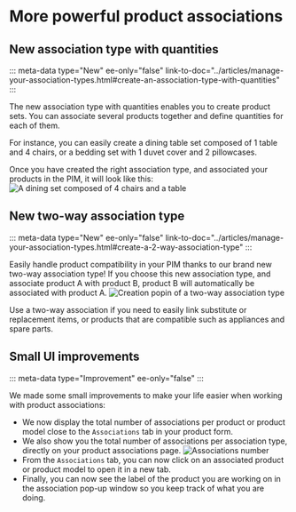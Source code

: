 # More powerful product associations

## New association type with quantities
::: meta-data type="New" ee-only="false" link-to-doc="../articles/manage-your-association-types.html#create-an-association-type-with-quantities"
:::

The new association type with quantities enables you to create product sets. You can associate several products together and define quantities for each of them. 

For instance, you can easily create a dining table set composed of 1 table and 4 chairs, or a bedding set with 1 duvet cover and 2 pillowcases.

Once you have created the right association type, and associated your products in the PIM, it will look like this:
![A dining set composed of 4 chairs and a table](../img/dining-set-example.png)

## New two-way association type
::: meta-data type="New" ee-only="false" link-to-doc="../articles/manage-your-association-types.html#create-a-2-way-association-type"
:::

Easily handle product compatibility in your PIM thanks to our brand new two-way association type! If you choose this new association type, and associate product A with product B, product B will automatically be associated with product A.
![Creation popin of a two-way association type](../img/create-a-two-way-association-type.png)

Use a two-way association if you need to easily link substitute or replacement items, or products that are compatible such as appliances and spare parts.

## Small UI improvements
::: meta-data type="Improvement" ee-only="false"
:::

We made some small improvements to make your life easier when working with product associations:
- We now display the total number of associations per product or product model close to the `Associations` tab in your product form. 
- We also show you the total number of associations per association type, directly on your product associations page.
![Associations number](../img/associations-number.png)
- From the `Associations` tab, you can now click on an associated product or product model to open it in a new tab.
- Finally, you can now see the label of the product you are working on in the association pop-up window so you keep track of what you are doing.

